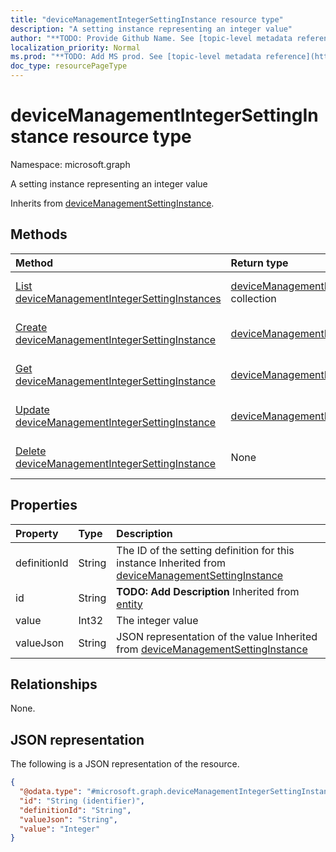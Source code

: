 ```yaml
---
title: "deviceManagementIntegerSettingInstance resource type"
description: "A setting instance representing an integer value"
author: "**TODO: Provide Github Name. See [topic-level metadata reference](https://msgo.azurewebsites.net/add/document/guidelines/metadata.html#topic-level-metadata)**"
localization_priority: Normal
ms.prod: "**TODO: Add MS prod. See [topic-level metadata reference](https://msgo.azurewebsites.net/add/document/guidelines/metadata.html#topic-level-metadata)**"
doc_type: resourcePageType
---
```


# deviceManagementIntegerSettingInstance resource type

Namespace: microsoft.graph



A setting instance representing an integer value


Inherits from [deviceManagementSettingInstance](../resources/devicemanagementsettinginstance.md).

## Methods
|Method|Return type|Description|
|:---|:---|:---|
|[List deviceManagementIntegerSettingInstances](../api/devicemanagementintegersettinginstance-list.md)|[deviceManagementIntegerSettingInstance](../resources/devicemanagementintegersettinginstance.md) collection|Get a list of the [deviceManagementIntegerSettingInstance](../resources/devicemanagementintegersettinginstance.md) objects and their properties.|
|[Create deviceManagementIntegerSettingInstance](../api/devicemanagementintegersettinginstance-create.md)|[deviceManagementIntegerSettingInstance](../resources/devicemanagementintegersettinginstance.md)|Create a new [deviceManagementIntegerSettingInstance](../resources/devicemanagementintegersettinginstance.md) object.|
|[Get deviceManagementIntegerSettingInstance](../api/devicemanagementintegersettinginstance-get.md)|[deviceManagementIntegerSettingInstance](../resources/devicemanagementintegersettinginstance.md)|Read the properties and relationships of a [deviceManagementIntegerSettingInstance](../resources/devicemanagementintegersettinginstance.md) object.|
|[Update deviceManagementIntegerSettingInstance](../api/devicemanagementintegersettinginstance-update.md)|[deviceManagementIntegerSettingInstance](../resources/devicemanagementintegersettinginstance.md)|Update the properties of a [deviceManagementIntegerSettingInstance](../resources/devicemanagementintegersettinginstance.md) object.|
|[Delete deviceManagementIntegerSettingInstance](../api/devicemanagementintegersettinginstance-delete.md)|None|Deletes a [deviceManagementIntegerSettingInstance](../resources/devicemanagementintegersettinginstance.md) object.|

## Properties
|Property|Type|Description|
|:---|:---|:---|
|definitionId|String|The ID of the setting definition for this instance Inherited from [deviceManagementSettingInstance](../resources/devicemanagementsettinginstance.md)|
|id|String|**TODO: Add Description** Inherited from [entity](../resources/entity.md)|
|value|Int32|The integer value|
|valueJson|String|JSON representation of the value Inherited from [deviceManagementSettingInstance](../resources/devicemanagementsettinginstance.md)|

## Relationships
None.

## JSON representation
The following is a JSON representation of the resource.
<!-- {
  "blockType": "resource",
  "keyProperty": "id",
  "@odata.type": "microsoft.graph.deviceManagementIntegerSettingInstance",
  "baseType": "microsoft.graph.deviceManagementSettingInstance",
  "openType": false
}
-->
``` json
{
  "@odata.type": "#microsoft.graph.deviceManagementIntegerSettingInstance",
  "id": "String (identifier)",
  "definitionId": "String",
  "valueJson": "String",
  "value": "Integer"
}
```

